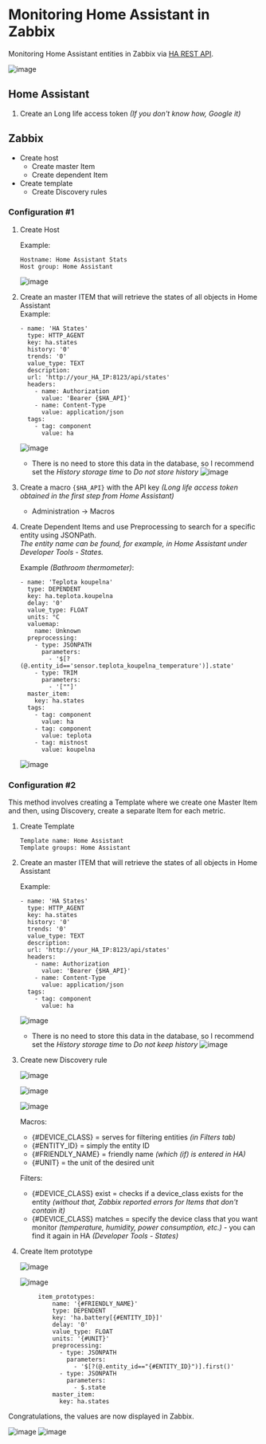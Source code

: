 # Monitoring Home Assistant in Zabbix
Monitoring Home Assistant entities in Zabbix via <a href="https://developers.home-assistant.io/docs/api/rest/" target="_blank">HA REST API</a>.

![image](https://github.com/XUM-Computers/Zabbix/assets/164992171/c2dea0e8-2fd0-430c-a9a8-d8b2a48f5e6f)

## Home Assistant
1) Create an Long life access token _(If you don't know how, Google it)_
## Zabbix

  - Create host
    - Create master Item
    - Create dependent Item
  - Create template
    - Create Discovery rules

### Configuration #1
1) Create Host
  
   Example:
   ```
   Hostname: Home Assistant Stats
   Host group: Home Assistant
   ```
   ![image](https://github.com/XUM-Computers/Zabbix/assets/164992171/362345e1-b56e-4bf3-b923-31c4c626da86)
4) Create an master ITEM that will retrieve the states of all objects in Home Assistant
<br>   Example:
   ```
   - name: 'HA States'
     type: HTTP_AGENT
     key: ha.states
     history: '0'
     trends: '0'
     value_type: TEXT
     description:
     url: 'http://your_HA_IP:8123/api/states'
     headers:
       - name: Authorization
         value: 'Bearer {$HA_API}'
       - name: Content-Type
         value: application/json
     tags:
       - tag: component
         value: ha
   ```
   ![image](https://github.com/XUM-Computers/Zabbix/assets/164992171/67c15ea2-fc27-42a6-adf0-411b05ccbef8)

   - There is no need to store this data in the database, so I recommend set the _History storage time_ to _Do not store history_
     ![image](https://github.com/XUM-Computers/Zabbix/assets/164992171/34e0cc73-efa6-4f30-9629-6c3f18ee03c1)

6) Create a macro <code>{$HA_API}</code> with the API key _(Long life access token obtained in the first step from Home Assistant)_
   - Administration -> Macros
7) Create Dependent Items and use Preprocessing to search for a specific entity using JSONPath.
   _<br>The entity name can be found, for example, in Home Assistant under Developer Tools - States._

   Example _(Bathroom thermometer)_:
   ```
   - name: 'Teplota koupelna'
     type: DEPENDENT
     key: ha.teplota.koupelna
     delay: '0'
     value_type: FLOAT
     units: °C
     valuemap:
       name: Unknown
     preprocessing:
       - type: JSONPATH
         parameters:
           - '$[?(@.entity_id=='sensor.teplota_koupelna_temperature')].state'
       - type: TRIM
         parameters:
           - '[""]'
     master_item:
       key: ha.states
     tags:
       - tag: component
         value: ha
       - tag: component
         value: teplota
       - tag: mistnost
         value: koupelna
   ```
   ![image](https://github.com/XUM-Computers/Zabbix/assets/164992171/5298f2ad-d89d-4a44-847e-470a1bdc87f3)

### Configuration #2

This method involves creating a Template where we create one Master Item and then, using Discovery, create a separate Item for each metric.

1) Create Template
   
   ```
   Template name: Home Assistant
   Template groups: Home Assistant
   ```

2) Create an master ITEM that will retrieve the states of all objects in Home Assistant
  
   Example:
   ```
   - name: 'HA States'
     type: HTTP_AGENT
     key: ha.states
     history: '0'
     trends: '0'
     value_type: TEXT
     description:
     url: 'http://your_HA_IP:8123/api/states'
     headers:
       - name: Authorization
         value: 'Bearer {$HA_API}'
       - name: Content-Type
         value: application/json
     tags:
       - tag: component
         value: ha
   ```
   ![image](https://github.com/XUM-Computers/Zabbix/assets/164992171/67c15ea2-fc27-42a6-adf0-411b05ccbef8)
   
      - There is no need to store this data in the database, so I recommend set the _History storage time_ to _Do not keep history_
     ![image](https://github.com/XUM-Computers/Zabbix/assets/164992171/34e0cc73-efa6-4f30-9629-6c3f18ee03c1)

  3) Create new Discovery rule
  
      ![image](https://github.com/XUM-Computers/Zabbix/assets/164992171/0616c145-a055-43c3-97d2-676947e5da68)

      ![image](https://github.com/XUM-Computers/Zabbix/assets/164992171/82858cf2-1d19-4818-94cb-280ae868e705)

      ![image](https://github.com/XUM-Computers/Zabbix/assets/164992171/b2bca820-d8f1-45fe-93d3-bb78f286705c)

      Macros:
      - {#DEVICE_CLASS} = serves for filtering entities _(in Filters tab)_
      - {#ENTITY_ID} = simply the entity ID
      - {#FRIENDLY_NAME} = friendly name _(which (if) is entered in HA)_
      - {#UNIT} = the unit of the desired unit
     
      Filters:
      - {#DEVICE_CLASS} exist = checks if a device_class exists for the entity _(without that, Zabbix reported errors for Items that don't contain it)_
      - {#DEVICE_CLASS} matches = specify the device class that you want monitor _(temperature, humidity, power consumption, etc.)_ - you can find it again in HA _(Developer Tools - States)_
    
  4) Create Item prototype

     ![image](https://github.com/XUM-Computers/Zabbix/assets/164992171/aad7e575-7e49-4a74-af75-f365729f154f)

     ![image](https://github.com/XUM-Computers/Zabbix/assets/164992171/d9ffabde-e36a-4b17-993f-7b2cd697e137)

     ```
          item_prototypes:
              name: '{#FRIENDLY_NAME}'
              type: DEPENDENT
              key: 'ha.battery[{#ENTITY_ID}]'
              delay: '0'
              value_type: FLOAT
              units: '{#UNIT}'
              preprocessing:
                - type: JSONPATH
                  parameters:
                    - '$[?(@.entity_id=="{#ENTITY_ID}")].first()'
                - type: JSONPATH
                  parameters:
                    - $.state
              master_item:
                key: ha.states
     ```


  
   Congratulations, the values are now displayed in Zabbix.

   ![image](https://github.com/XUM-Computers/Zabbix/assets/164992171/a9ae4880-bd40-4f8e-9647-5be2026d107b)
   ![image](https://github.com/XUM-Computers/Zabbix/assets/164992171/d6997fc4-6e04-462a-b86e-052f681e177b)

